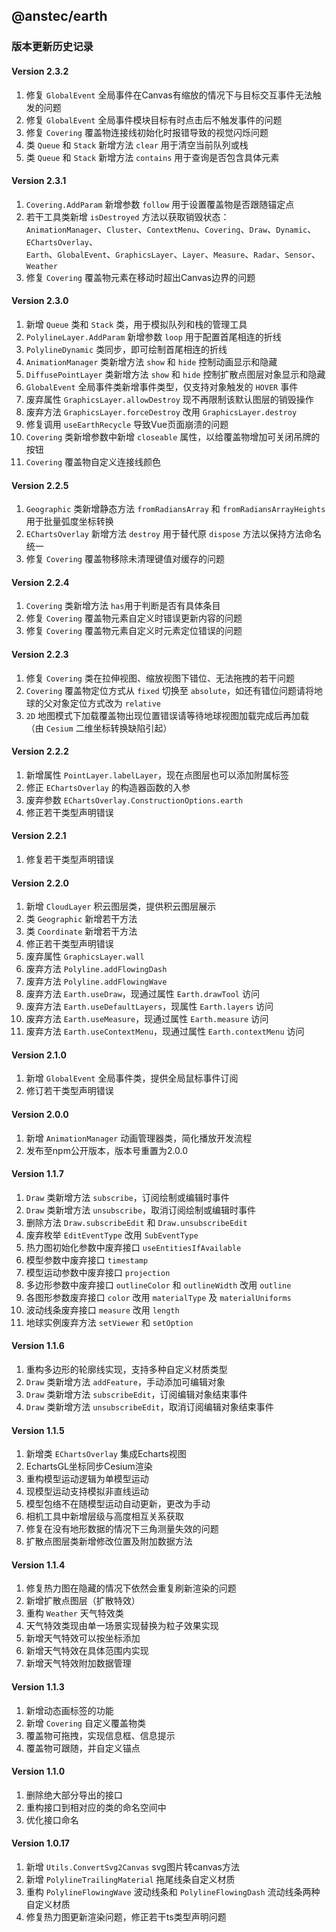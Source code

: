 ## @anstec/earth

### 版本更新历史记录

#### Version 2.3.2
1. 修复 `GlobalEvent` 全局事件在Canvas有缩放的情况下与目标交互事件无法触发的问题
2. 修复 `GlobalEvent` 全局事件模块目标有时点击后不触发事件的问题
3. 修复 `Covering` 覆盖物连接线初始化时报错导致的视觉闪烁问题
4. 类 `Queue` 和 `Stack` 新增方法 `clear` 用于清空当前队列或栈
5. 类 `Queue` 和 `Stack` 新增方法 `contains` 用于查询是否包含具体元素

#### Version 2.3.1
1. `Covering.AddParam` 新增参数 `follow` 用于设置覆盖物是否跟随锚定点
2. 若干工具类新增 `isDestroyed` 方法以获取销毁状态：  
  `AnimationManager`、`Cluster`、`ContextMenu`、`Covering`、`Draw`、`Dynamic`、`EChartsOverlay`、  
  `Earth`、`GlobalEvent`、`GraphicsLayer`、`Layer`、`Measure`、`Radar`、`Sensor`、`Weather`
3. 修复 `Covering` 覆盖物元素在移动时超出Canvas边界的问题

#### Version 2.3.0
1. 新增 `Queue` 类和 `Stack` 类，用于模拟队列和栈的管理工具
2. `PolylineLayer.AddParam` 新增参数 `loop` 用于配置首尾相连的折线
3. `PolylineDynamic` 类同步，即可绘制首尾相连的折线
4. `AnimationManager` 类新增方法 `show` 和 `hide` 控制动画显示和隐藏
5. `DiffusePointLayer` 类新增方法 `show` 和 `hide` 控制扩散点图层对象显示和隐藏
6. `GlobalEvent` 全局事件类新增事件类型，仅支持对象触发的 `HOVER` 事件
7. 废弃属性 `GraphicsLayer.allowDestroy` 现不再限制该默认图层的销毁操作
8. 废弃方法 `GraphicsLayer.forceDestroy` 改用 `GraphicsLayer.destroy`
9. 修复调用 `useEarthRecycle` 导致Vue页面崩溃的问题
10. `Covering` 类新增参数中新增 `closeable` 属性，以给覆盖物增加可关闭吊牌的按钮
11. `Covering` 覆盖物自定义连接线颜色

#### Version 2.2.5
1. `Geographic` 类新增静态方法 `fromRadiansArray` 和 `fromRadiansArrayHeights` 用于批量弧度坐标转换
2. `EChartsOverlay` 新增方法 `destroy` 用于替代原 `dispose` 方法以保持方法命名统一
3. 修复 `Covering` 覆盖物移除未清理键值对缓存的问题

#### Version 2.2.4
1. `Covering` 类新增方法 `has`用于判断是否有具体条目
2. 修复 `Covering` 覆盖物元素自定义时错误更新内容的问题
3. 修复 `Covering` 覆盖物元素自定义时元素定位错误的问题

#### Version 2.2.3
1. 修复 `Covering` 类在拉伸视图、缩放视图下错位、无法拖拽的若干问题
2.  `Covering` 覆盖物定位方式从 `fixed` 切换至 `absolute`，如还有错位问题请将地球的父对象定位方式改为 `relative`
3. `2D` 地图模式下加载覆盖物出现位置错误请等待地球视图加载完成后再加载（由 `Cesium` 二维坐标转换缺陷引起）

#### Version 2.2.2
1. 新增属性 `PointLayer.labelLayer`，现在点图层也可以添加附属标签
2. 修正 `EChartsOverlay` 的构造器函数的入参
3. 废弃参数 `EChartsOverlay.ConstructionOptions.earth`
4. 修正若干类型声明错误

#### Version 2.2.1
1. 修复若干类型声明错误

#### Version 2.2.0
1. 新增 `CloudLayer` 积云图层类，提供积云图层展示
2. 类 `Geographic` 新增若干方法
3. 类 `Coordinate` 新增若干方法
4. 修正若干类型声明错误
5. 废弃属性 `GraphicsLayer.wall`
6. 废弃方法 `Polyline.addFlowingDash`
7. 废弃方法 `Polyline.addFlowingWave`
8. 废弃方法 `Earth.useDraw`，现通过属性 `Earth.drawTool` 访问
9. 废弃方法 `Earth.useDefaultLayers`，现属性 `Earth.layers` 访问
10. 废弃方法 `Earth.useMeasure`，现通过属性 `Earth.measure` 访问
11. 废弃方法 `Earth.useContextMenu`，现通过属性 `Earth.contextMenu` 访问

#### Version 2.1.0
1. 新增 `GlobalEvent` 全局事件类，提供全局鼠标事件订阅
2. 修订若干类型声明错误

#### Version 2.0.0
1. 新增 `AnimationManager` 动画管理器类，简化播放开发流程
2. 发布至npm公开版本，版本号重置为2.0.0

#### Version 1.1.7
1. `Draw` 类新增方法 `subscribe`，订阅绘制或编辑时事件
2. `Draw` 类新增方法 `unsubscribe`，取消订阅绘制或编辑时事件
3. 删除方法 `Draw.subscribeEdit` 和 `Draw.unsubscribeEdit`
4. 废弃枚举 `EditEventType` 改用 `SubEventType` 
5. 热力图初始化参数中废弃接口 `useEntitiesIfAvailable`
6. 模型参数中废弃接口 `timestamp`
7. 模型运动参数中废弃接口 `projection`
8. 多边形参数中废弃接口 `outlineColor` 和 `outlineWidth` 改用 `outline`
9. 各图形参数废弃接口 `color` 改用 `materialType` 及 `materialUniforms`
10. 波动线条废弃接口 `measure` 改用 `length`
11. 地球实例废弃方法 `setViewer` 和 `setOption`

#### Version 1.1.6
1. 重构多边形的轮廓线实现，支持多种自定义材质类型
2. `Draw` 类新增方法 `addFeature`，手动添加可编辑对象
3. `Draw` 类新增方法 `subscribeEdit`，订阅编辑对象结束事件
4. `Draw` 类新增方法 `unsubscribeEdit`，取消订阅编辑对象结束事件

#### Version 1.1.5
1. 新增类 `EChartsOverlay` 集成Echarts视图
2. EchartsGL坐标同步Cesium渲染
3. 重构模型运动逻辑为单模型运动
4. 现模型运动支持模拟非直线运动
5. 模型包络不在随模型运动自动更新，更改为手动
6. 相机工具中新增层级与高度相互关系获取
7. 修复在没有地形数据的情况下三角测量失效的问题
8. 扩散点图层类新增修改位置及附加数据方法

#### Version 1.1.4
1. 修复热力图在隐藏的情况下依然会重复刷新渲染的问题
2. 新增扩散点图层（扩散特效）
3. 重构 `Weather` 天气特效类
4. 天气特效类现由单一场景实现替换为粒子效果实现
5. 新增天气特效可以按坐标添加
6. 新增天气特效在具体范围内实现
7. 新增天气特效附加数据管理

#### Version 1.1.3
1. 新增动态画标签的功能
2. 新增 `Covering` 自定义覆盖物类
3. 覆盖物可拖拽，实现信息框、信息提示
4. 覆盖物可跟随，并自定义锚点

#### Version 1.1.0  
1. 删除绝大部分导出的接口
2. 重构接口到相对应的类的命名空间中
3. 优化接口命名

#### Version 1.0.17  
1. 新增 `Utils.ConvertSvg2Canvas` svg图片转canvas方法
2. 新增 `PolylineTrailingMaterial` 拖尾线条自定义材质
3. 重构 `PolylineFlowingWave` 波动线条和 `PolylineFlowingDash` 流动线条两种自定义材质
4. 修复热力图更新渲染问题，修正若干ts类型声明问题
